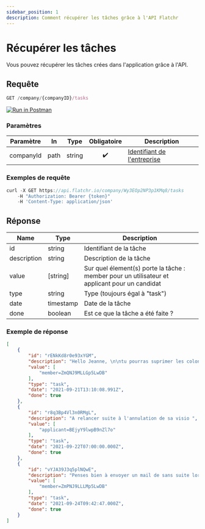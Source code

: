 ```yaml
---
sidebar_position: 1
description: Comment récupérer les tâches grâce à l'API Flatchr
---
```



# Récupérer les tâches

Vous pouvez récupérer les tâches crées dans l'application grâce à l'API.


## Requête


```jsx
GET /company/{companyID}/tasks
```
[![Run in Postman](https://run.pstmn.io/button.svg)](https://god.gw.postman.com/run-collection/18861404-2bd60cea-6942-4809-83e7-e8869748aa62?action=collection%2Ffork&collection-url=entityId%3D18861404-2bd60cea-6942-4809-83e7-e8869748aa62%26entityType%3Dcollection%26workspaceId%3D9ab396af-18af-4f93-809c-cddd2fbd1422)


### Paramètres
|Paramètre|In|Type|Obligatoire|Description|
|---|---|---|---|---|
companyId|path|string|<center>✔️</center>|[Identifiant de l'entreprise](../getting_started#identifiant-de-lentreprise) 


### Exemples de requête


```jsx title="Requête cURL"
curl -X GET https://api.flatchr.io/company/Wy3EOp2NP3p1KMq8/tasks
    -H "Authorization: Bearer {token}"
    -H 'Content-Type: application/json'
```



## Réponse
|Name|Type|Description|
|---|---|---|
id|string|Identifiant de la tâche|
description|string|Description de la tâche|
value|[string]|Sur quel élement(s) porte la tâche : member pour un utilisateur et applicant pour un candidat|
type|string|Type (toujours égal à "task")|
date|timestamp|Date de la tâche|
done|boolean|Est ce que la tâche a été faite ?|


### Exemple de réponse

```json
[
    {
        "id": "rENkKd8r0e93xYGM",
        "description": "Hello Jeanne, \n\ntu pourras suprimer les colonnes :\n\" A recevoir\" \"A appeler\" et Cvs en attente\" stp \npour ne pas créer de confusion pour les utilisateurs et pour éviter de fausses manip ..\n\nmerci d'avance @+\n\nNicolas ",
        "value": [
            "member=ZmQNJ9MLLGp5LwDB"
        ],
        "type": "task",
        "date": "2021-09-21T13:10:08.991Z",
        "done": true
    },
    {
        "id": "r8q3Bp4Vl3n0RMgL",
        "description": "A relancer suite à l'annulation de sa visio ",
        "value": [
            "applicant=BEjyY9lwpB9nZl7o"
        ],
        "type": "task",
        "date": "2021-09-22T07:00:00.000Z",
        "done": true
    },
    {
        "id": "vYJA39J3q5plNQwE",
        "description": "Penses bien à envoyer un mail de sans suite lorsque tu archives un candidat",
        "value": [
            "member=ZmPNJ9LLLMp5LwDB"
        ],
        "type": "task",
        "date": "2021-09-24T09:42:47.000Z",
        "done": true
    }
]
```
